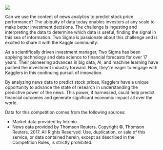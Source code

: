 ![](http://i65.tinypic.com/2im5eno.jpg)

Can we use the content of news analytics to predict stock price performance? The ubiquity of data today enables investors at any scale to make better investment decisions. The challenge is ingesting and interpreting the data to determine which data is useful, finding the signal in this sea of information. Two Sigma is passionate about this challenge and is excited to share it with the Kaggle community.

As a scientifically driven investment manager, Two Sigma has been applying technology and data science to financial forecasts for over 17 years. Their pioneering advances in big data, AI, and machine learning have pushed the investment industry forward. Now, they're eager to engage with Kagglers in this continuing pursuit of innovation.

By analyzing news data to predict stock prices, Kagglers have a unique opportunity to advance the state of research in understanding the predictive power of the news. This power, if harnessed, could help predict financial outcomes and generate significant economic impact all over the world.

Data for this competition comes from the following sources:

- Market data provided by Intrinio.
- News data provided by Thomson Reuters. Copyright ©, Thomson Reuters, 2017. All Rights Reserved. Use, duplication, or sale of this service, or data contained herein, except as described in the Competition Rules, is strictly prohibited.
